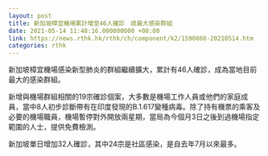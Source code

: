 ```yaml
---
layout: post
title: 新加坡樟宜機場累計增至46人確診　成最大感染群組
date: 2021-05-14 11:48:16.000000000 +08:00
link: https://news.rthk.hk/rthk/ch/component/k2/1590868-20210514.htm
categories: rthk
---
```


新加坡樟宜機場感染新型肺炎的群組繼續擴大，累計有46人確診，成為當地目前最大的感染群組。

新增與機場群組相關的19宗確診個案，大多數是機場工作人員或他們的家庭成員，當中8人初步診斷帶有在印度發現的B.1.617變種病毒。除了持有機票的乘客及必要的機場職員，機場暫停對外開放兩星期，當局為今個月3日之後到過機場指定範圍的人士，提供免費檢測。

新加坡單日增加32人確診，其中24宗是社區感染，是自去年7月以來最多。
